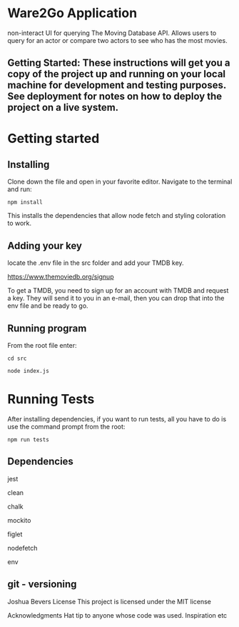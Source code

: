 # Ware2Go Application

non-interact UI for querying The Moving Database API. Allows users to query for an actor or compare two actors to see who has the most movies.

## Getting Started: These instructions will get you a copy of the project up and running on your local machine for development and testing purposes. See deployment for notes on how to deploy the project on a live system.

# Getting started

## Installing

Clone down the file and open in your favorite editor. Navigate to the terminal and run:

`npm install`

This installs the dependencies that allow node fetch and styling coloration to work.

## Adding your key

locate the .env file in the src folder and add your TMDB key.

https://www.themoviedb.org/signup

To get a TMDB, you need to sign up for an account with TMDB and request a key. They will send it to you in an e-mail, then you can drop that into the env file and be ready to go.

## Running program

From the root file enter:

`cd src`

`node index.js `

# Running Tests

After installing dependencies, if you want to run tests, all you have to do is use the command prompt from the root:

`npm run tests`

## Dependencies

jest

clean

chalk

mockito

figlet

nodefetch

env

## git - versioning

Joshua Bevers License This project is licensed under the MIT license

Acknowledgments Hat tip to anyone whose code was used. Inspiration etc
